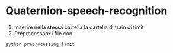 # Quaternion-speech-recognition
1. Inserire nella stessa cartella la cartella di train di timit
2. Preprocessare i file con 

`python preprocessing_timit`
